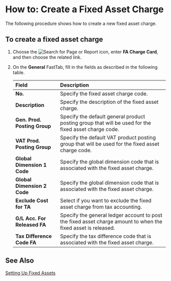 # How to: Create a Fixed Asset Charge

The following procedure shows how to create a new fixed asset charge.

 

## To create a fixed asset charge 

1. Choose the ![Search for Page or Report](search-icon.png) icon, enter **FA Charge Card**, and then choose the related link.

2. On the **General** FastTab, fill in the fields as described in the following table.

   | Field                        | Description                                                  |
   | :--------------------------- | :----------------------------------------------------------- |
   | **No.**                      | Specify the fixed asset charge code.                         |
   | **Description**              | Specify the description of the fixed asset charge.           |
   | **Gen. Prod. Posting Group** | Specify the default general product posting group that will be used for the fixed asset charge code. |
   | **VAT Prod. Posting Group**  | Specify the default VAT product posting group that will be used for the fixed asset charge code. |
   | **Global Dimension 1 Code**  | Specify the global dimension code that is associated with the fixed asset charge. |
   | **Global Dimension 2 Code**  | Specify the global dimension code that is associated with the fixed asset charge. |
   | **Exclude Cost for TA**      | Select if you want to exclude the fixed asset charge from tax accounting. |
   | **G/L Acc. For Released FA** | Specify the general ledger account to post the fixed asset charge amount to when the fixed asset is released. |
   | **Tax Difference Code FA**   | Specify the tax difference code that is associated with the fixed asset charge. |

 

## See Also 

[Setting Up Fixed Assets](../../fa-setup)
